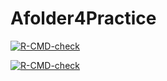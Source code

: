 # Afolder4Practice

 <!-- badges: start -->
  [![R-CMD-check](https://github.com/semiyarih/Afolder4Practice/actions/workflows/R-CMD-check.yaml/badge.svg)](https://github.com/semiyarih/Afolder4Practice/actions/workflows/R-CMD-check.yaml)
  <!-- badges: end -->


  <!-- badges: start -->
  [![R-CMD-check](https://github.com/semiyarih/Afolder4Practice/actions/workflows/R-CMD-check.yaml/badge.svg)](https://github.com/semiyarih/Afolder4Practice/actions/workflows/R-CMD-check.yaml)
  <!-- badges: end -->
  
